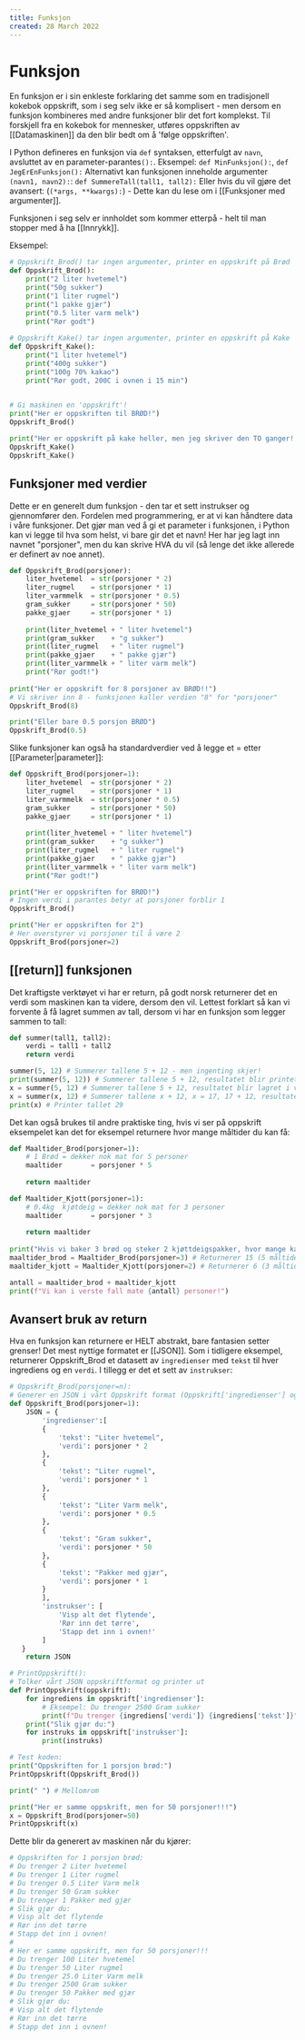 ```yaml
---
title: Funksjon
created: 28 March 2022
---
```

# Funksjon
En funksjon er i sin enkleste forklaring det samme som en tradisjonell kokebok oppskrift, som i seg selv ikke er så komplisert - men dersom en funksjon kombineres med andre funksjoner blir det fort komplekst. 
Til forskjell fra en kokebok for mennesker, utføres oppskriften av [[Datamaskinen]] da den blir bedt om å 'følge oppskriften'.

I Python defineres en funksjon via `def` syntaksen, etterfulgt av `navn`, avsluttet av en parameter-parantes`():`.
Eksempel: `def MinFunksjon():`, `def JegErEnFunksjon():`
Alternativt kan funksjonen inneholde argumenter `(navn1, navn2):`: `def SummereTall(tall1, tall2):`
Eller hvis du vil gjøre det avansert: (`(*args, **kwargs):`) - Dette kan du lese om i [[Funksjoner med argumenter]].

Funksjonen i seg selv er innholdet som kommer etterpå - helt til man stopper med å ha [[Innrykk]].

Eksempel:
```python
# Oppskrift_Brod() tar ingen argumenter, printer en oppskrift på Brød
def Oppskrift_Brod():
	print("2 liter hvetemel")
	print("50g sukker")
	print("1 liter rugmel")
	print("1 pakke gjær")
	print("0.5 liter varm melk")
	print("Rør godt")
	
# Oppskrift_Kake() tar ingen argumenter, printer en oppskrift på Kake
def Oppskrift_Kake():
	print("1 liter hvetemel")
	print("400g sukker")
	print("100g 70% kakao")
	print("Rør godt, 200C i ovnen i 15 min")
	

# Gi maskinen en 'oppskrift'!
print("Her er oppskriften til BRØD!")
Oppskrift_Brod()

print("Her er oppskrift på kake heller, men jeg skriver den TO ganger!!")
Oppskrift_Kake()
Oppskrift_Kake()
```

## Funksjoner med verdier
Dette er en generelt dum funksjon - den tar et sett instrukser og gjennomfører den. Fordelen med programmering, er at vi kan håndtere data i våre funksjoner. Det gjør man ved å gi et parameter i funksjonen, i Python kan vi legge til hva som helst, vi bare gir det et navn! Her har jeg lagt inn navnet "porsjoner", men du kan skrive HVA du vil (så lenge det ikke allerede er definert av noe annet).

```python
def Oppskrift_Brod(porsjoner):
	liter_hvetemel 	= str(porsjoner * 2)
	liter_rugmel 	= str(porsjoner * 1)
	liter_varmmelk  = str(porsjoner * 0.5)
	gram_sukker 	= str(porsjoner * 50)
	pakke_gjaer		= str(porsjoner * 1)
	
	print(liter_hvetemel + " liter hvetemel")
	print(gram_sukker 	 + "g sukker")
	print(liter_rugmel 	 + " liter rugmel")
	print(pakke_gjaer 	 + " pakke gjær")
	print(liter_varmmelk + " liter varm melk")
	print("Rør godt!")
	
print("Her er oppskrift for 8 porsjoner av BRØD!!")
# Vi skriver inn 8 - funksjonen kaller verdien "8" for "porsjoner"
Oppskrift_Brod(8)

print("Eller bare 0.5 porsjon BRØD")
Oppskrift_Brod(0.5)
```

Slike funksjoner kan også ha standardverdier ved å legge et = etter [[Parameter|parameter]]:
```python
def Oppskrift_Brod(porsjoner=1):
	liter_hvetemel 	= str(porsjoner * 2)
	liter_rugmel 	= str(porsjoner * 1)
	liter_varmmelk  = str(porsjoner * 0.5)
	gram_sukker 	= str(porsjoner * 50)
	pakke_gjaer		= str(porsjoner * 1)
	
	print(liter_hvetemel + " liter hvetemel")
	print(gram_sukker 	 + "g sukker")
	print(liter_rugmel 	 + " liter rugmel")
	print(pakke_gjaer 	 + " pakke gjær")
	print(liter_varmmelk + " liter varm melk")
	print("Rør godt!")

print("Her er oppskriften for BRØD!")
# Ingen verdi i parantes betyr at porsjoner forblir 1
Oppskrift_Brod()

print("Her er oppskriften for 2")
# Her overstyrer vi porsjoner til å være 2
Oppskrift_Brod(porsjoner=2)
```

## [[return]] funksjonen
Det kraftigste verktøyet vi har er return, på godt norsk returnerer det en verdi som maskinen kan ta videre, dersom den vil. Lettest forklart så kan vi forvente å få lagret summen av tall, dersom vi har en funksjon som legger sammen to tall:
```python
def summer(tall1, tall2):
	verdi = tall1 + tall2
	return verdi

summer(5, 12) # Summerer tallene 5 + 12 - men ingenting skjer!
print(summer(5, 12)) # Summerer tallene 5 + 12, resultatet blir printet (17)
x = summer(5, 12) # Summerer tallene 5 + 12, resultatet blir lagret i variabel x
x = summer(x, 12) # Summerer tallene x + 12, x = 17, 17 + 12, resultatet blir lagret i variabel x
print(x) # Printer tallet 29
```

Det kan også brukes til andre praktiske ting, hvis vi ser på oppskrift eksempelet kan det for eksempel returnere hvor mange måltider du kan få:
```python
def Maaltider_Brod(porsjoner=1):
	# 1 Brød = dekker nok mat for 5 personer
	maaltider 		= porsjoner * 5
	
	return maaltider

def Maaltider_Kjott(porsjoner=1):
	# 0.4kg  kjøtdeig = dekker nok mat for 3 personer
	maaltider 		= porsjoner * 3
	
	return maaltider
	
print("Hvis vi baker 3 brød og steker 2 kjøttdeigspakker, hvor mange kan vi mate?")
maaltider_brod = Maaltider_Brod(porsjoner=3) # Returnerer 15 (5 måltider * 3 porsjoner)
maaltider_kjott = Maaltider_Kjott(porsjoner=2) # Returnerer 6 (3 måltider * 2 porsjoner)

antall = maaltider_brod + maaltider_kjott
print(f"Vi kan i verste fall mate {antall} personer!")

```

## Avansert bruk av return
Hva en funksjon kan returnere er HELT abstrakt, bare fantasien setter grenser! Det mest nyttige formatet er [[JSON]]. Som i tidligere eksempel, returnerer Oppskrift_Brod et datasett av `ingredienser` med `tekst` til hver ingrediens og en `verdi`. I tillegg er det et sett av `instrukser`:
```python
# Oppskrift_Brod(porsjoner=n):
# Generer en JSON i vårt Oppskrift format (Oppskrift['ingredienser'] og ['instrukser'])
def Oppskrift_Brod(porsjoner=1):
	JSON = { 
		'ingredienser':[
		{
			'tekst': "Liter hvetemel",
			'verdi': porsjoner * 2
		},
		{
			'tekst': "Liter rugmel",
			'verdi': porsjoner * 1
		},
		{
			'tekst': "Liter Varm melk",
			'verdi': porsjoner * 0.5
		},
		{
			'tekst': "Gram sukker",
			'verdi': porsjoner * 50
		},
		{
			'tekst': "Pakker med gjær",
			'verdi': porsjoner * 1
		}
		],
		'instrukser': [
			'Visp alt det flytende',
			'Rør inn det tørre',
			'Stapp det inn i ovnen!'
		]
   }
	return JSON

# PrintOppskrift(): 
# Tolker vårt JSON oppskriftformat og printer ut
def PrintOppskrift(oppskrift):
	for ingrediens in oppskrift['ingredienser']:
		# Eksempel: Du trenger 2500 Gram sukker
		print(f"Du trenger {ingrediens['verdi']} {ingrediens['tekst']}")
	print("Slik gjør du:")
	for instruks in oppskrift['instrukser']:
		print(instruks)

# Test koden:
print("Oppskriften for 1 porsjon brød:")
PrintOppskrift(Oppskrift_Brod())

print(" ") # Mellomrom

print("Her er samme oppskrift, men for 50 porsjoner!!!")
x = Oppskrift_Brod(porsjoner=50)
PrintOppskrift(x)
```

Dette blir da generert av maskinen når du kjører:
```sh
# Oppskriften for 1 porsjon brød:
# Du trenger 2 Liter hvetemel
# Du trenger 1 Liter rugmel
# Du trenger 0.5 Liter Varm melk
# Du trenger 50 Gram sukker
# Du trenger 1 Pakker med gjær
# Slik gjør du:
# Visp alt det flytende
# Rør inn det tørre
# Stapp det inn i ovnen!
# 
# Her er samme oppskrift, men for 50 porsjoner!!!
# Du trenger 100 Liter hvetemel
# Du trenger 50 Liter rugmel
# Du trenger 25.0 Liter Varm melk
# Du trenger 2500 Gram sukker
# Du trenger 50 Pakker med gjær
# Slik gjør du:
# Visp alt det flytende
# Rør inn det tørre
# Stapp det inn i ovnen!
```